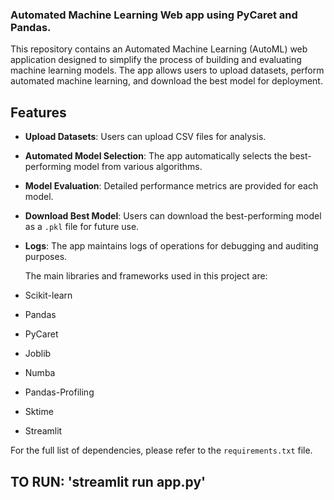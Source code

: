 ### Automated Machine Learning Web app using PyCaret and Pandas.

This repository contains an Automated Machine Learning (AutoML) web application designed to simplify the process of building and evaluating machine learning models. 
The app allows users to upload datasets, perform automated machine learning, and download the best model for deployment.

## Features

- **Upload Datasets**: Users can upload CSV files for analysis.
- **Automated Model Selection**: The app automatically selects the best-performing model from various algorithms.
- **Model Evaluation**: Detailed performance metrics are provided for each model.
- **Download Best Model**: Users can download the best-performing model as a `.pkl` file for future use.
- **Logs**: The app maintains logs of operations for debugging and auditing purposes.

  The main libraries and frameworks used in this project are:
  
- Scikit-learn
- Pandas
- PyCaret
- Joblib
- Numba
- Pandas-Profiling
- Sktime
- Streamlit

For the full list of dependencies, please refer to the `requirements.txt` file.

## TO RUN: 'streamlit run app.py'
